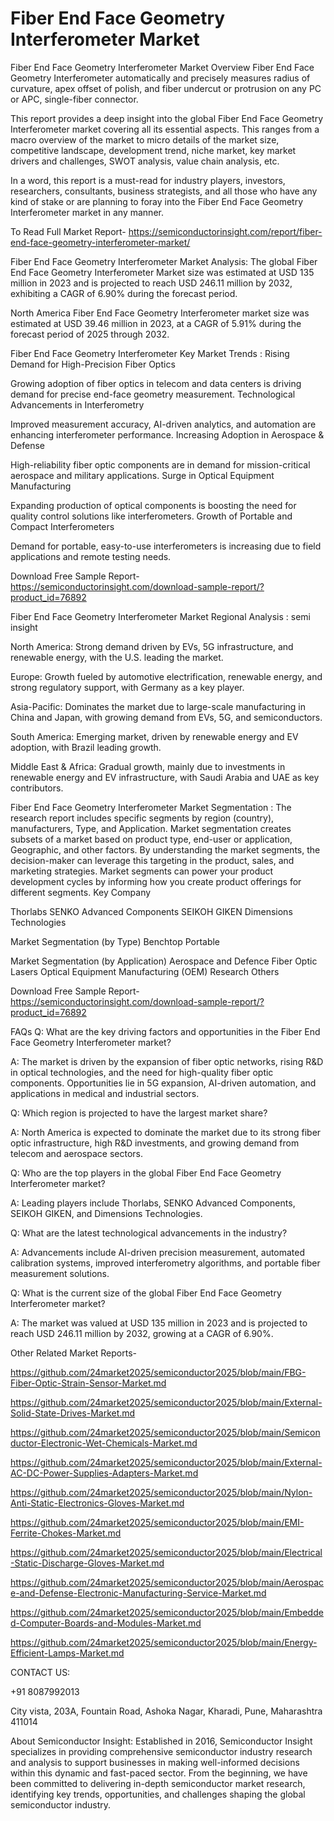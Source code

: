 <h1>Fiber End Face Geometry Interferometer Market</h1>
Fiber End Face Geometry Interferometer Market Overview
Fiber End Face Geometry Interferometer automatically and precisely measures radius of curvature, apex offset of polish, and fiber undercut or protrusion on any PC or APC, single-fiber connector.

This report provides a deep insight into the global Fiber End Face Geometry Interferometer market covering all its essential aspects. This ranges from a macro overview of the market to micro details of the market size, competitive landscape, development trend, niche market, key market drivers and challenges, SWOT analysis, value chain analysis, etc.

In a word, this report is a must-read for industry players, investors, researchers, consultants, business strategists, and all those who have any kind of stake or are planning to foray into the Fiber End Face Geometry Interferometer market in any manner.

To Read Full Market Report-
https://semiconductorinsight.com/report/fiber-end-face-geometry-interferometer-market/

Fiber End Face Geometry Interferometer Market Analysis:
The global Fiber End Face Geometry Interferometer Market size was estimated at USD 135 million in 2023 and is projected to reach USD 246.11 million by 2032, exhibiting a CAGR of 6.90% during the forecast period.

North America Fiber End Face Geometry Interferometer market size was estimated at USD 39.46 million in 2023, at a CAGR of 5.91% during the forecast period of 2025 through 2032.

Fiber End Face Geometry Interferometer Key Market Trends :
Rising Demand for High-Precision Fiber Optics

Growing adoption of fiber optics in telecom and data centers is driving demand for precise end-face geometry measurement.
Technological Advancements in Interferometry

Improved measurement accuracy, AI-driven analytics, and automation are enhancing interferometer performance.
Increasing Adoption in Aerospace & Defense

High-reliability fiber optic components are in demand for mission-critical aerospace and military applications.
Surge in Optical Equipment Manufacturing

Expanding production of optical components is boosting the need for quality control solutions like interferometers.
Growth of Portable and Compact Interferometers

Demand for portable, easy-to-use interferometers is increasing due to field applications and remote testing needs.

Download Free Sample Report-
https://semiconductorinsight.com/download-sample-report/?product_id=76892

Fiber End Face Geometry Interferometer Market Regional Analysis :
semi insight

North America:
Strong demand driven by EVs, 5G infrastructure, and renewable energy, with the U.S. leading the market.

Europe:
Growth fueled by automotive electrification, renewable energy, and strong regulatory support, with Germany as a key player.

Asia-Pacific:
Dominates the market due to large-scale manufacturing in China and Japan, with growing demand from EVs, 5G, and semiconductors.

South America:
Emerging market, driven by renewable energy and EV adoption, with Brazil leading growth.

Middle East & Africa:
Gradual growth, mainly due to investments in renewable energy and EV infrastructure, with Saudi Arabia and UAE as key contributors.

Fiber End Face Geometry Interferometer Market Segmentation :
The research report includes specific segments by region (country), manufacturers, Type, and Application. Market segmentation creates subsets of a market based on product type, end-user or application, Geographic, and other factors. By understanding the market segments, the decision-maker can leverage this targeting in the product, sales, and marketing strategies. Market segments can power your product development cycles by informing how you create product offerings for different segments.
Key Company

Thorlabs
SENKO Advanced Components
SEIKOH GIKEN
Dimensions Technologies

Market Segmentation (by Type)
Benchtop
Portable

Market Segmentation (by Application)
Aerospace and Defence
Fiber Optic Lasers
Optical Equipment Manufacturing (OEM)
Research
Others

Download Free Sample Report-
https://semiconductorinsight.com/download-sample-report/?product_id=76892

FAQs
Q: What are the key driving factors and opportunities in the Fiber End Face Geometry Interferometer market?

A: The market is driven by the expansion of fiber optic networks, rising R&D in optical technologies, and the need for high-quality fiber optic components. Opportunities lie in 5G expansion, AI-driven automation, and applications in medical and industrial sectors.

Q: Which region is projected to have the largest market share?

A: North America is expected to dominate the market due to its strong fiber optic infrastructure, high R&D investments, and growing demand from telecom and aerospace sectors.

Q: Who are the top players in the global Fiber End Face Geometry Interferometer market?

A: Leading players include Thorlabs, SENKO Advanced Components, SEIKOH GIKEN, and Dimensions Technologies.

Q: What are the latest technological advancements in the industry?

A: Advancements include AI-driven precision measurement, automated calibration systems, improved interferometry algorithms, and portable fiber measurement solutions.

Q: What is the current size of the global Fiber End Face Geometry Interferometer market?

A: The market was valued at USD 135 million in 2023 and is projected to reach USD 246.11 million by 2032, growing at a CAGR of 6.90%.

Other Related Market Reports-

https://github.com/24market2025/semiconductor2025/blob/main/FBG-Fiber-Optic-Strain-Sensor-Market.md

https://github.com/24market2025/semiconductor2025/blob/main/External-Solid-State-Drives-Market.md

https://github.com/24market2025/semiconductor2025/blob/main/Semiconductor-Electronic-Wet-Chemicals-Market.md

https://github.com/24market2025/semiconductor2025/blob/main/External-AC-DC-Power-Supplies-Adapters-Market.md

https://github.com/24market2025/semiconductor2025/blob/main/Nylon-Anti-Static-Electronics-Gloves-Market.md

https://github.com/24market2025/semiconductor2025/blob/main/EMI-Ferrite-Chokes-Market.md

https://github.com/24market2025/semiconductor2025/blob/main/Electrical-Static-Discharge-Gloves-Market.md

https://github.com/24market2025/semiconductor2025/blob/main/Aerospace-and-Defense-Electronic-Manufacturing-Service-Market.md

https://github.com/24market2025/semiconductor2025/blob/main/Embedded-Computer-Boards-and-Modules-Market.md

https://github.com/24market2025/semiconductor2025/blob/main/Energy-Efficient-Lamps-Market.md

CONTACT US:

+91 8087992013

City vista, 203A, Fountain Road, Ashoka Nagar, Kharadi, Pune, Maharashtra 411014

About Semiconductor Insight:
Established in 2016, Semiconductor Insight specializes in providing comprehensive semiconductor industry research and analysis to support businesses in making well-informed decisions within this dynamic and fast-paced sector. From the beginning, we have been committed to delivering in-depth semiconductor market research, identifying key trends, opportunities, and challenges shaping the global semiconductor industry.

